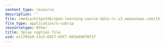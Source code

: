 ```yaml
---
content_type: resource
description: ''
file: /media/https%3A/open-learning-course-data-rc.s3.amazonaws.com/15-071-the-analytics-edge-spring-2017/e11705e913c56917b9f7083e69d7072f_uo0EmonbUhU.srt
file_type: application/x-subrip
resourcetype: Other
title: 3play caption file
uid: e11705e9-13c5-6917-b9f7-083e69d7072f
---
```

